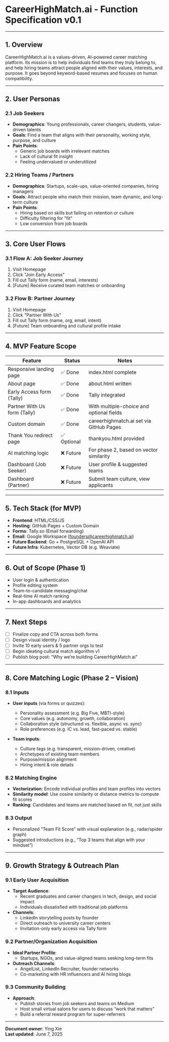 
# CareerHighMatch.ai - Function Specification v0.1

---

## 1. Overview
CareerHighMatch.ai is a values-driven, AI-powered career matching platform. Its mission is to help individuals find teams they truly belong to, and help hiring teams attract people aligned with their values, interests, and purpose. It goes beyond keyword-based resumes and focuses on human compatibility.

---

## 2. User Personas

### 2.1 Job Seekers
- **Demographics**: Young professionals, career changers, students, value-driven talents
- **Goals**: Find a team that aligns with their personality, working style, purpose, and culture
- **Pain Points**:
  - Generic job boards with irrelevant matches
  - Lack of cultural fit insight
  - Feeling undervalued or underutilized

### 2.2 Hiring Teams / Partners
- **Demographics**: Startups, scale-ups, value-oriented companies, hiring managers
- **Goals**: Attract people who match their mission, team dynamic, and long-term culture
- **Pain Points**:
  - Hiring based on skills but failing on retention or culture
  - Difficulty filtering for "fit"
  - Low conversion from job boards

---

## 3. Core User Flows

### 3.1 Flow A: Job Seeker Journey
1. Visit Homepage
2. Click "Join Early Access"
3. Fill out Tally form (name, email, interests)
4. [Future] Receive curated team matches or onboarding

### 3.2 Flow B: Partner Journey
1. Visit Homepage
2. Click "Partner With Us"
3. Fill out Tally form (name, org, email, intent)
4. [Future] Team onboarding and cultural profile intake

---

## 4. MVP Feature Scope

| Feature                          | Status   | Notes                                      |
|----------------------------------|----------|--------------------------------------------|
| Responsive landing page         | ✅ Done   | index.html complete                        |
| About page                      | ✅ Done   | about.html written                         |
| Early Access form (Tally)       | ✅ Done   | Tally integrated                           |
| Partner With Us form (Tally)    | ✅ Done   | With multiple-choice and optional fields   |
| Custom domain                   | ✅ Done   | careerhighmatch.ai set via GitHub Pages    |
| Thank You redirect page         | ✅ Optional | thankyou.html provided                     |
| AI matching logic               | ❌ Future | For phase 2, based on vector similarity     |
| Dashboard (Job Seeker)          | ❌ Future | User profile & suggested teams             |
| Dashboard (Partner)             | ❌ Future | Submit team culture, view applicants       |

---

## 5. Tech Stack (for MVP)
- **Frontend**: HTML/CSS/JS
- **Hosting**: GitHub Pages + Custom Domain
- **Forms**: Tally.so (Email forwarding)
- **Email**: Google Workspace (founders@careerhighmatch.ai)
- **Future Backend**: Go + PostgreSQL + OpenAI API
- **Future Infra**: Kubernetes, Vector DB (e.g. Weaviate)

---

## 6. Out of Scope (Phase 1)
- User login & authentication
- Profile editing system
- Team-to-candidate messaging/chat
- Real-time AI match ranking
- In-app dashboards and analytics

---

## 7. Next Steps
- [ ] Finalize copy and CTA across both forms
- [ ] Design visual identity / logo
- [ ] Invite 10 early users & 5 partner orgs to test
- [ ] Begin ideating cultural match algorithm v1
- [ ] Publish blog post: "Why we’re building CareerHighMatch.ai"

---

## 8. Core Matching Logic (Phase 2 – Vision)

### 8.1 Inputs
- **User inputs** (via forms or quizzes):
  - Personality assessment (e.g. Big Five, MBTI-style)
  - Core values (e.g. autonomy, growth, collaboration)
  - Collaboration style (structured vs. flexible, async vs. sync)
  - Role preferences (e.g. IC vs. lead, fast-paced vs. stable)

- **Team inputs**:
  - Culture tags (e.g. transparent, mission-driven, creative)
  - Archetypes of existing team members
  - Purpose/mission alignment
  - Hiring intent & role details

### 8.2 Matching Engine
- **Vectorization**: Encode individual profiles and team profiles into vectors
- **Similarity model**: Use cosine similarity or distance metrics to compute fit scores
- **Ranking**: Candidates and teams are matched based on fit, not just skills

### 8.3 Output
- Personalized “Team Fit Score” with visual explanation (e.g., radar/spider graph)
- Suggested introductions (e.g., “Top 3 teams that align with your mindset”)

---

## 9. Growth Strategy & Outreach Plan

### 9.1 Early User Acquisition
- **Target Audience**:
  - Recent graduates and career changers in tech, design, and social impact
  - Individuals dissatisfied with traditional job platforms
- **Channels**:
  - LinkedIn storytelling posts by founder
  - Direct outreach to university career centers
  - Invitation-only early access via Tally form

### 9.2 Partner/Organization Acquisition
- **Ideal Partner Profile**:
  - Startups, NGOs, and value-aligned teams seeking long-term fits
- **Outreach Channels**:
  - AngelList, LinkedIn Recruiter, founder networks
  - Co-marketing with HR influencers and AI hiring blogs

### 9.3 Community Building
- **Approach**:
  - Publish stories from job seekers and teams on Medium
  - Host small virtual salons for users to discuss “work that matters”
  - Build a referral reward program for super-referrers

---

**Document owner**: Ying Xie  
**Last updated**: June 7, 2025
